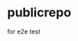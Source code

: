 # publicrepo
for e2e test





























































































































































































































































































































































































































































































































































































































































































































































































































































































































































































































































































































































































































































































































































































































































































































































































































































































































































































































































































































































































































































































































































































































































































































































































































































































































































































































































































































































































































































































































































































































































